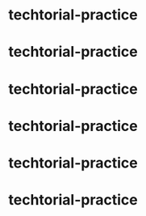 # techtorial-practice
# techtorial-practice
# techtorial-practice
# techtorial-practice
# techtorial-practice
# techtorial-practice
